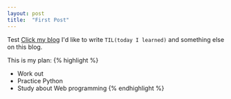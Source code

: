 ```yaml
---
layout: post
title:  "First Post"
---
```

Test
[Click my blog][blog]
I'd like to write `TIL(today I learned)` and something else on this blog.


This is my plan:
{% highlight %}
- Work out
- Practice Python
- Study about Web programming
{% endhighlight %}

[blog]: http://chrisaor.github.io/